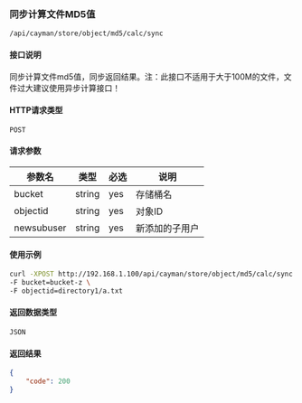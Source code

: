 ### 同步计算文件MD5值
`/api/cayman/store/object/md5/calc/sync`

#### 接口说明
同步计算文件md5值，同步返回结果。注：此接口不适用于大于100M的文件，文件过大建议使用异步计算接口！

#### HTTP请求类型
`POST`

#### 请求参数
|参数名|类型|必选|说明|
|--|--|--|--|
|bucket|string|yes|存储桶名|
|objectid|string|yes|对象ID|
|newsubuser|string|yes|新添加的子用户|

#### 使用示例
```sh
curl -XPOST http://192.168.1.100/api/cayman/store/object/md5/calc/sync \
-F bucket=bucket-z \
-F objectid=directory1/a.txt    

```

#### 返回数据类型
`JSON`

#### 返回结果
```json
{
	"code":	200
}
```


